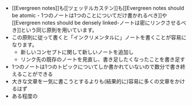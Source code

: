 - [[Evergreen notes]]も[[ツェッテルカステン]]も[[Evergreen notes should be atomic - 1つのノートは1つのことについてだけ書かれるべき]]や[[Evergreen notes should be densely linked-ノートは密にリンクさせるべき]]という同じ原則を用いています。
- この原則に従って書くと「インクリメンタルに」ノートを書くことが容易になります。
	- 新しいコンセプトに関して新しいノートを追加し
	- リンク先の既存のノートを見直し、書き足したくなったことを書き足す
- 1つのノートは1つのトピックについてしか書かれていないので数分で書き終えることができる
- 大きな文章を一気に書こうとするよりも(結果的に)容易に多くの文章をかけるはず
- ある程度の
